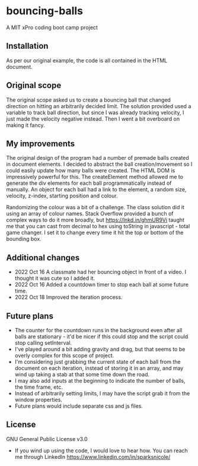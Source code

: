 # bouncing-balls
A MIT xPro coding boot camp project

## Installation
As per our original example, the code is all contained in the HTML document.  

## Original scope
The original scope asked us to create a bouncing ball that changed direction on hitting an arbitrarily decided limit.  The solution provided used a variable to track ball direction, but since I was already tracking velocity, I just made the velocity negative instead. Then I went a bit overboard on making it fancy.

## My improvements
The original design of the program had a number of premade balls created in document elements.  I decided to abstract the ball creation/movement so I could easily update how many balls were created. The HTML DOM is impressively powerful for this. The createElement method allowed me to generate the div elements for each ball programmatically instead of manually. An object for each ball had a link to the element, a random size, velocity, z-index, starting position and colour.  

Randomizing the colour was a bit of a challenge. The class solution did it using an array of colour names. Stack Overflow provided a bunch of complex ways to do it more broadly, but https://lnkd.in/ghmUR9Vi taught me that you can cast from decimal to hex using toString in javascript - total game changer. I set it to change every time it hit the top or bottom of the bounding box.

## Additional changes
* 2022 Oct 16 A classmate had her bouncing object in front of a video.  I thought it was cute so I added it.
* 2022 Oct 16 Added a countdown timer to stop each ball at some future time.  
* 2022 Oct 18 Improved the iteration process.


## Future plans
* The counter for the countdown runs in the background even after all balls are stationary - it'd be nicer if this could stop and the script could stop calling setInterval.
* I've played around a bit adding gravity and drag, but that seems to be overly complex for this scope of project.
* I'm considering just grabbing the current state of each ball from the document on each iteration, instead of storing it in an array, and may wind up taking a stab at that some time down the road.
* I may also add inputs at the beginning to indicate the number of balls, the time frame, etc.
* Instead of arbitrarily setting limits, I may have the script grab it from the window properties.
* Future plans would include separate css and js files.

## License
GNU General Public License v3.0
* If you wind up using the code, I would love to hear how.  You can reach me through LinkedIn https://www.linkedin.com/in/sparksnicole/
